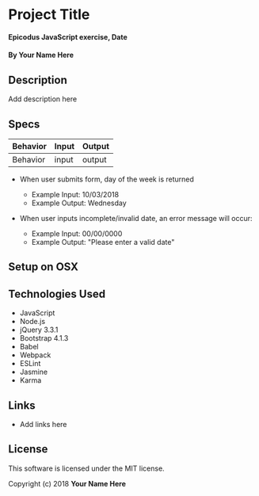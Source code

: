 # Project Title

#### Epicodus JavaScript exercise, Date

#### By Your Name Here

## Description

Add description here

## Specs

| Behavior | Input | Output |
|----------|-------|--------|
| Behavior | input | output |


* When user submits form, day of the week is returned
  * Example Input: 10/03/2018
  * Example Output: Wednesday

* When user inputs incomplete/invalid date, an error message will occur:
  * Example Input: 00/00/0000
  * Example Output: "Please enter a valid date"



## Setup on OSX



## Technologies Used

* JavaScript
* Node.js
* jQuery 3.3.1
* Bootstrap 4.1.3
* Babel
* Webpack
* ESLint
* Jasmine
* Karma

## Links

* Add links here

## License

This software is licensed under the MIT license.

Copyright (c) 2018 **Your Name Here**
